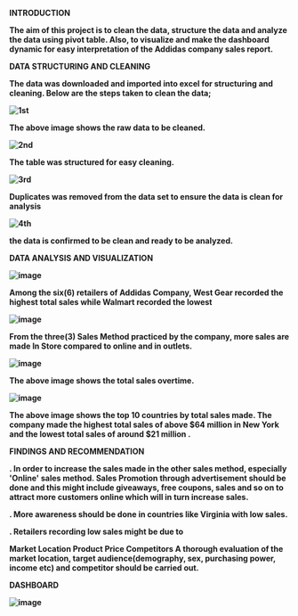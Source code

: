 <b>INTRODUCTION<b>

The aim of this project is to clean the data, structure the data and analyze the data using pivot table. Also, to visualize and make the dashboard dynamic for easy interpretation of the Addidas company sales report.

<b>DATA STRUCTURING AND CLEANING<b>

The data was downloaded and imported into excel for structuring and cleaning. Below are the steps taken to clean the data;


![1st](https://github.com/user-attachments/assets/c8be381b-d627-4978-aca4-3fe86cdf6ecf)


The above image shows the raw data to be cleaned.

![2nd](https://github.com/user-attachments/assets/b55244c9-3975-4752-b314-1560010087d7)


The table was structured for easy cleaning.

![3rd](https://github.com/user-attachments/assets/3b9b4362-e00f-4955-98fd-b688d2e066b3)


Duplicates was removed from the data set to ensure the data is clean for analysis

![4th](https://github.com/user-attachments/assets/1ac3c1fe-91e2-4fc6-a409-3f356c573702)


the data is confirmed to be clean and ready to be analyzed.

<b>DATA ANALYSIS AND VISUALIZATION<b>

![image](https://github.com/user-attachments/assets/9e546801-e03b-4f1f-bc66-b64e96d93546)


Among the six(6) retailers of Addidas Company, West Gear recorded the highest total sales while Walmart recorded the lowest

![image](https://github.com/user-attachments/assets/2cd4af42-e01d-44ad-8e25-d7505556a91b)


From the three(3) Sales Method practiced by the company, more sales are made In Store compared to online and in outlets.

![image](https://github.com/user-attachments/assets/173f7716-b4dc-4db2-9d1a-04875d7592d2)


The above image shows the total sales overtime.

![image](https://github.com/user-attachments/assets/96695fbb-883b-4d55-9f56-6db851e6f5a5)


The above image shows the top 10 countries by total sales made. The company made the highest total sales of above $64 million in New York and the lowest total sales of around $21 million .

<b>FINDINGS AND RECOMMENDATION<b>

. In order to increase the sales made in the other sales method, especially 'Online' sales method. Sales Promotion through advertisement should be done and this might include giveaways, free coupons, sales and so on to attract more customers online which will in turn increase sales.

. More awareness should be done in countries like Virginia with low sales.

. Retailers recording low sales might be due to

Market Location
Product Price
Competitors
A thorough evaluation of the market location, target audience(demography, sex, purchasing power, income etc) and competitor should be carried out.

<b>DASHBOARD<b>

![image](https://github.com/user-attachments/assets/de4109e7-aa1b-459a-8d90-365ed07c6f71)
